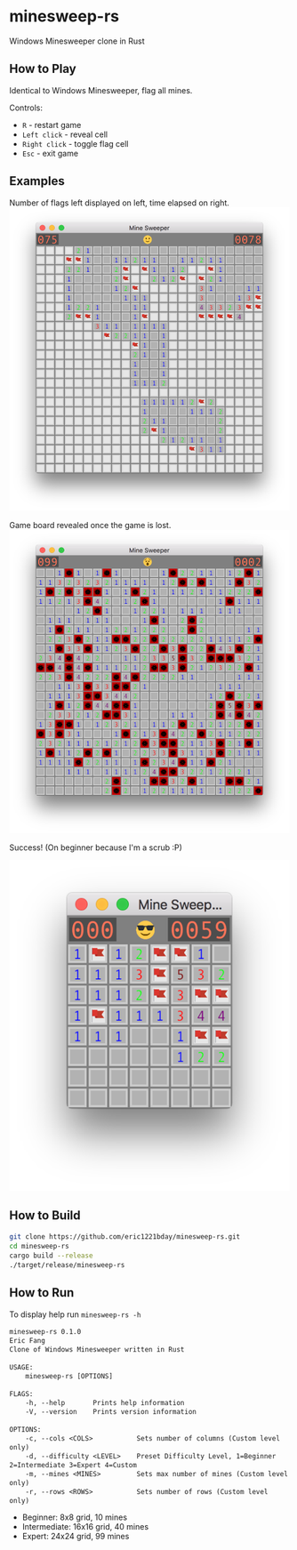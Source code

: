 # minesweep-rs
Windows Minesweeper clone in Rust

## How to Play

Identical to Windows Minesweeper, flag all mines.

Controls:

* `R` - restart game
* `Left click` - reveal cell
* `Right click` - toggle flag cell
* `Esc` - exit game

## Examples
Number of flags left displayed on left, time elapsed on right.
![game going](ongoing.png)

Game board revealed once the game is lost.
![game lost](lost.png)

Success! (On beginner because I'm a scrub :P)

![game won](won.png)

## How to Build

```bash
git clone https://github.com/eric1221bday/minesweep-rs.git
cd minesweep-rs
cargo build --release
./target/release/minesweep-rs
```

## How to Run
To display help run `minesweep-rs -h`
```
minesweep-rs 0.1.0
Eric Fang
Clone of Windows Minesweeper written in Rust

USAGE:
    minesweep-rs [OPTIONS]

FLAGS:
    -h, --help       Prints help information
    -V, --version    Prints version information

OPTIONS:
    -c, --cols <COLS>           Sets number of columns (Custom level only)
    -d, --difficulty <LEVEL>    Preset Difficulty Level, 1=Beginner 2=Intermediate 3=Expert 4=Custom
    -m, --mines <MINES>         Sets max number of mines (Custom level only)
    -r, --rows <ROWS>           Sets number of rows (Custom level only)
```
* Beginner: 8x8 grid, 10 mines
* Intermediate: 16x16 grid, 40 mines
* Expert: 24x24 grid, 99 mines
